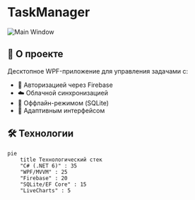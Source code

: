 # TaskManager

![Main Window](screenshots/main_window.png)

## 📌 О проекте

Десктопное WPF-приложение для управления задачами с:
- 🔐 Авторизацией через Firebase
- ☁️ Облачной синхронизацией
- 📱 Оффлайн-режимом (SQLite)
- 🎨 Адаптивным интерфейсом

## 🛠 Технологии

```mermaid
pie
    title Технологический стек
    "C# (.NET 6)" : 35
    "WPF/MVVM" : 25
    "Firebase" : 20
    "SQLite/EF Core" : 15
    "LiveCharts" : 5
